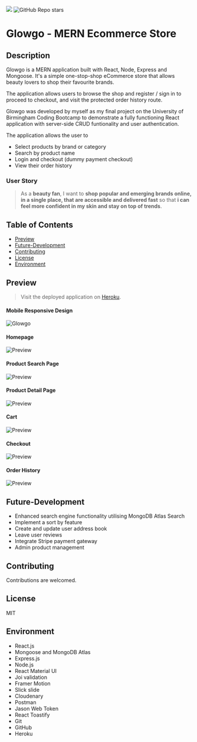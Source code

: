![](https://img.shields.io/badge/license-MIT-Green) ![GitHub Repo stars](https://img.shields.io/github/stars/rubybassi?style=social)

# Glowgo - MERN Ecommerce Store

## Description
Glowgo is a MERN application built with React, Node, Express and Mongoose. It's a simple one-stop-shop eCommerce store that allows beauty lovers to shop their favourite brands. 

The application allows users to browse the shop and register / sign in to proceed to checkout, and visit the protected order history route.

Glowgo was developed by myself as my final project on the University of Birmingham Coding Bootcamp to demonstrate a fully functioning React application with server-side CRUD funtionality and user authentication.

The application allows the user to
* Select products by brand or category
* Search by product name
* Login and checkout (dummy payment checkout)
* View their order history 

### User Story

> As a **beauty fan**, I want to **shop popular and emerging brands online, in a single place, that are accessible and delivered fast** so that **i can feel more confident in my skin and stay on top of trends**.


## Table of Contents
- [Preview](#Preview)
- [Future-Development](#Future-Development)
- [Contributing](#Contributing)
- [License](#License)
- [Environment](#Environment)

## Preview

> Visit the deployed application on [Heroku](https://glowgo.herokuapp.com/).

#### Mobile Responsive Design
![Glowgo](client/public/glowgo-mockup.png)

#### Homepage
![Preview](client/public/home.png)

#### Product Search Page
![Preview](client/public/product-list-page.png)

#### Product Detail Page
![Preview](client/public/product-page.png)

#### Cart
![Preview](client/public/cart.png)

#### Checkout
![Preview](client/public/checkout.png)

#### Order History
![Preview](client/public/order-history.png)

## Future-Development

* Enhanced search engine functionality utilising MongoDB Atlas Search
* Implement a sort by feature
* Create and update user address book
* Leave user reviews
* Integrate Stripe payment gateway
* Admin product management

## Contributing
Contributions are welcomed.

## License
MIT

## Environment
* React.js
* Mongoose and MongoDB Atlas
* Express.js
* Node.js
* React Material UI
* Joi validation
* Framer Motion
* Slick slide
* Cloudenary
* Postman
* Jason Web Token
* React Toastify
* Git
* GitHub
* Heroku
